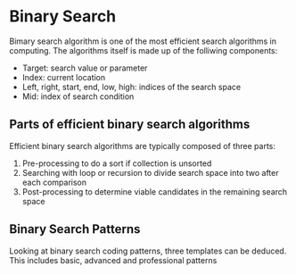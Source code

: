 # Binary Search

Bimary search algorithm is one of the most efficient search algorithms in computing. The algorithms itself is made up of the folliwing components:

- Target: search value or parameter
- Index: current location
- Left, right, start, end, low, high: indices of the search space
- Mid: index of search condition

## Parts of efficient binary search algorithms

Efficient binary search algorithms are typically composed of three parts:

1. Pre-processing to do a sort if collection is unsorted
2. Searching with loop or recursion to divide search space into two after each comparison
3. Post-processing to determine viable candidates in the remaining search space

## Binary Search Patterns

Looking at binary search coding patterns, three templates can be deduced. This includes basic, advanced and professional patterns

